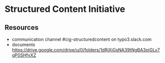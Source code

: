 # Structured Content Initiative

## Resources

* communication channel #cig-structuredcontent on typo3.slack.com
* documents https://drive.google.com/drive/u/0/folders/1dRjXjGsNA39tNgBA3piGLv7qP0SHfyXZ
